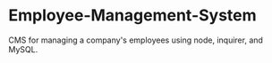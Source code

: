 # Employee-Management-System
CMS for managing a company's employees using node, inquirer, and MySQL.
